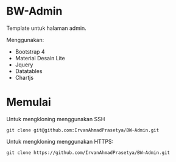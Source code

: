 # BW-Admin

Template untuk halaman admin.

Menggunakan:
- Bootstrap 4
- Material Desain Lite
- Jquery
- Datatables
- Chartjs

# Memulai

Untuk mengkloning menggunakan SSH
```
git clone git@github.com:IrvanAhmadPrasetya/BW-Admin.git
```

Untuk mengkloning menggunakan HTTPS:
```
git clone https://github.com/IrvanAhmadPrasetya/BW-Admin.git
```

